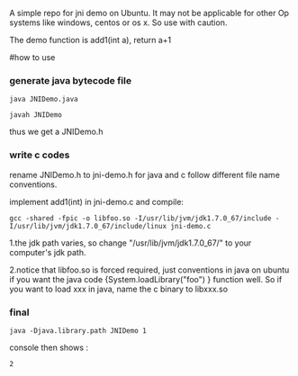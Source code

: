 A simple repo for jni demo on Ubuntu. It may not be applicable for other Op systems like windows, centos or os x. So use with caution.

The demo function is add1(int a), return a+1


#how to use

### generate java bytecode file

    java JNIDemo.java

    javah JNIDemo

thus we get a JNIDemo.h 

### write c codes

rename JNIDemo.h to jni-demo.h for java and c follow different file name conventions.

implement add1(int) in jni-demo.c  and compile:

    gcc -shared -fpic -o libfoo.so -I/usr/lib/jvm/jdk1.7.0_67/include -I/usr/lib/jvm/jdk1.7.0_67/include/linux jni-demo.c

1.the jdk path varies, so change "/usr/lib/jvm/jdk1.7.0_67/" to your computer's jdk path.

2.notice that libfoo.so is forced required, just conventions in java on ubuntu if you want the java code {System.loadLibrary("foo") } function well. So if you want to load xxx in java, name the c binary to libxxx.so


### final

    java -Djava.library.path JNIDemo 1

console then shows :

    2



